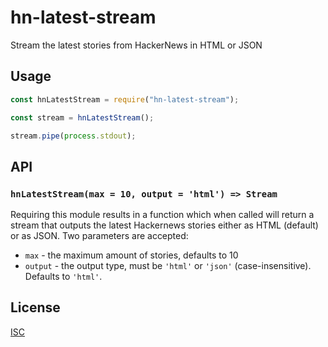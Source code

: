 # hn-latest-stream

Stream the latest stories from HackerNews in HTML or JSON

## Usage

```js
const hnLatestStream = require("hn-latest-stream");

const stream = hnLatestStream();

stream.pipe(process.stdout);
```

## API

### `hnLatestStream(max = 10, output = 'html') => Stream`

Requiring this module results in a function which when called will
return a stream that outputs the latest Hackernews stories either
as HTML (default) or as JSON. Two parameters are accepted:

- `max` - the maximum amount of stories, defaults to 10
- `output` - the output type, must be `'html'` or `'json'` (case-insensitive). Defaults to `'html'`.

## License

[ISC](https://www.isc.org/licenses/)
